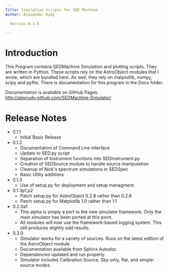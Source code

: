 ```yaml
---
Title: Simulation Scripts for SED Machine
Author: Alexander Rudy

  Version 0.3.0

---
```


# Introduction
This Program contains SEDMachine Simulation and plotting scripts. They are written in Python. These scripts rely on the AstroObject modules that I wrote, which are bundled here. As well, they rely on matplotlib, numpy, scipy and pyfits. There is documentation for this program in the Docs folder.

Documentation is avaliable on GitHub Pages: <http://alexrudy.github.com/SEDMachine-Simulator/>

# Release Notes

* 0.1.1
	- Initial Basic Release
* 0.1.2
	- Documentation of Command Line Interface
	- Update to SED.py script
	- Separation of Instrument functions into SEDInstrument.py
	- Creation of SEDSource module to handle source manipulation
	- Cleanup of Nick's spectrum simulations in SEDSpec
	- Basic Utlity additions
* 0.1.3
	- Use of setup.py for deployment and setup managment.
* 0.1.3p1,p2
	- Patch setup.py for AstroObject 0.2.8 rather than 0.2.6
	- Patch setup.py for Matplotlib 1.0 rather than 1.1
* 0.2.0a1
	- This alpha is simply a port to the new simulator framework. Only the main simulator has been ported at this point.
	- All modules will now use the framework-based logging system. This still produces slightly odd results.
* 0.3.0
	- Simulator works for a variety of sources. Runs on the latest edition of the AstroObject module.
	- Documentation available from Sphinx Autodoc
	- Dependencies updated and run properly.
	- Simulator includes Calibration Source, Sky-only, flat, and simple-source modes.
